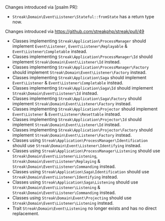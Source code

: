 Changes introduced via [psalm PR]:
- `Streak\Domain\Event\Listener\Stateful::fromState` has a return type now.

Changes introduced via https://github.com/streakphp/streak/pull/49
- Classes implementing `Streak\Application\ProcessManager` should implement `Event\Listener`, `Event\Listener\Replayable` & `Event\Listener\Completable` instead.
- Classes implementing `Streak\Application\ProcessManager\Id` should implement `Streak\Domain\Event\Listener\Id` instead.
- Classes implementing `Streak\Application\ProcessManager\Factory` should implement `Streak\Domain\Event\Listener\Factory` instead.
- Classes implementing `Streak\Application\Saga` should implement `Event\Listener` & `Event\Listener\Completable` instead.
- Classes implementing `Streak\Application\Saga\Id` should implement `Streak\Domain\Event\Listener\Id` instead.
- Classes implementing `Streak\Application\Saga\Factory` should implement `Streak\Domain\Event\Listener\Factory` instead.
- Classes implementing `Streak\Application\Projector` should implement `Event\Listener` & `Event\Listener\Resettable` instead.
- Classes implementing `Streak\Application\Projector\Id` should implement `Streak\Domain\Event\Listener\Id` instead.
- Classes implementing `Streak\Application\Projector\Factory` should implement `Streak\Domain\Event\Listener\Factory` instead.
- Classes using `Streak\Application\ProcessManager\Identification` should use `Streak\Domain\Event\Listener\Identifying` instead.
- Classes using `Streak\Application\ProcessManager\Listening` should use `Streak\Domain\Event\Listener\Listening`, `Streak\Domain\Event\Listener\Replaying` &  `Streak\Domain\Event\Listener\Commanding` instead.
- Classes using `Streak\Application\Saga\Identification` should use `Streak\Domain\Event\Listener\Identifying` instead.
- Classes using `Streak\Application\Saga\Listening` should use `Streak\Domain\Event\Listener\Listening` & `Streak\Domain\Event\Listener\Commanding` instead.
- Classes using `Streak\Domain\Event\Projecting` should use `Streak\Domain\Event\Listener\Listening` instead.
- Trait `Streak\Domain\Event\Listening` no longer exists and has no direct replacement.
